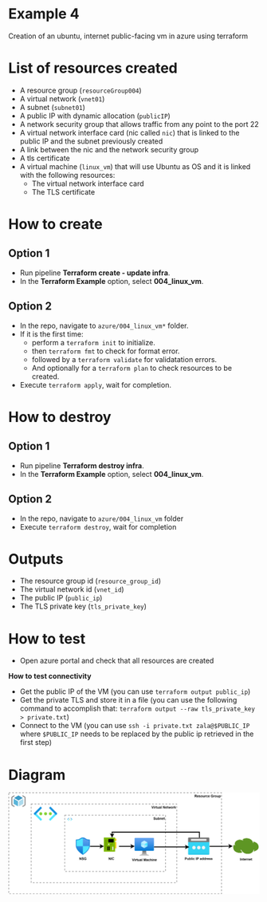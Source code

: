 # Example 4

Creation of an ubuntu, internet public-facing vm in azure using terraform

# List of resources created

* A resource group (`resourceGroup004`)
* A virtual network (`vnet01`)
* A subnet (`subnet01`)
* A public IP with dynamic allocation (`publicIP`)
* A network security group that allows traffic from any point to the port 22
* A virtual network interface card (nic called `nic`) that is linked to the
  public IP and the subnet previously created
* A link between the nic and the network security group
* A tls certificate
* A virtual machine (`linux_vm`) that will use Ubuntu as OS and it is linked
  with the following resources:
  * The virtual network interface card
  * The TLS certificate

# How to create

## Option 1

* Run pipeline **Terraform create - update infra**.
* In the **Terraform Example** option, select **004_linux_vm**.

## Option 2

* In the repo, navigate to `azure/004_linux_vm*` folder.
* If it is the first time:
  * perform a `terraform init` to initialize.
  * then `terraform fmt` to check for format error.
  * followed by a `terraform validate` for validatation errors.
  * And optionally for a `terraform plan` to check resources to be created.
* Execute `terraform apply`, wait for completion.

# How to destroy

## Option 1

* Run pipeline **Terraform destroy infra**.
* In the **Terraform Example** option, select **004_linux_vm**.

## Option 2

* In the repo, navigate to `azure/004_linux_vm` folder
* Execute `terraform destroy`, wait for completion

# Outputs

* The resource group id (`resource_group_id`)
* The virtual network id (`vnet_id`)
* The public IP (`public_ip`)
* The TLS private key (`tls_private_key`)

# How to test

* Open azure portal and check that all resources are created

**How to test connectivity**

* Get the public IP of the VM (you can use `terraform output public_ip`)
* Get the private TLS and store it in a file (you can use the following command
  to accomplish that: `terraform output --raw tls_private_key > private.txt`)
* Connect to the VM (you can use `ssh -i private.txt zala@$PUBLIC_IP` where
  `$PUBLIC_IP` needs to be replaced by the public ip retrieved in the first step)

# Diagram

![Diagram Exercise 4](/images/Exercise_004.svg)
